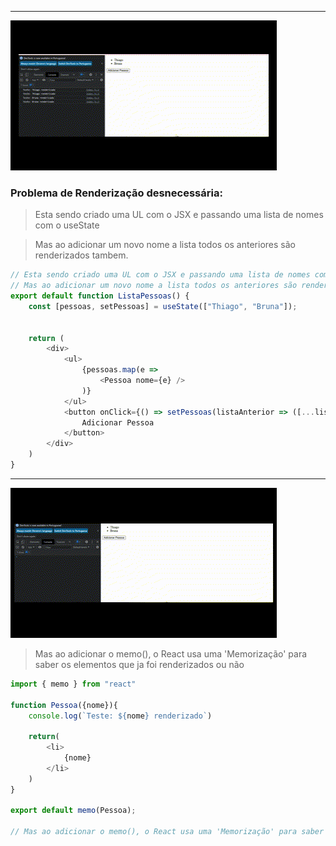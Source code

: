 
---
![Alt text](public/assets/renderiza%C3%A7%C3%A3oDesnecessaria.gif)

### Problema de Renderização desnecessária:
> Esta sendo criado uma UL com o JSX e passando uma lista de nomes com o useState

> Mas ao adicionar um novo nome a lista todos os anteriores são renderizados tambem.


~~~JavaScript
// Esta sendo criado uma UL com o JSX e passando uma lista de nomes com o useState
// Mas ao adicionar um novo nome a lista todos os anteriores são renderizados tambem.
export default function ListaPessoas() {
    const [pessoas, setPessoas] = useState(["Thiago", "Bruna"]);

    
    return (
        <div>
            <ul>
                {pessoas.map(e => 
                    <Pessoa nome={e} />
                )}
            </ul>
            <button onClick={() => setPessoas(listaAnterior => ([...listaAnterior, "Pedrinho"]))}> 
                Adicionar Pessoa
            </button>
        </div>
    )
}
~~~

---
![Alt text](public/assets/renderiza%C3%A7%C3%A3oComMemo.gif)

> Mas ao adicionar o memo(), o React usa uma 'Memorização' para saber os elementos que ja foi renderizados ou não
~~~JavaScript
import { memo } from "react"

function Pessoa({nome}){
    console.log(`Teste: ${nome} renderizado`)

    return(
        <li>
            {nome}
        </li>
    )
}

export default memo(Pessoa);

// Mas ao adicionar o memo(), o React usa uma 'Memorização' para saber os elementos que ja foi renderizados ou não
~~~